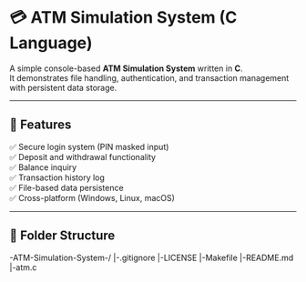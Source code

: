 # 💳 ATM Simulation System (C Language)

A simple console-based **ATM Simulation System** written in **C**.  
It demonstrates file handling, authentication, and transaction management with persistent data storage.

---

## 🚀 Features
✅ Secure login system (PIN masked input)  
✅ Deposit and withdrawal functionality  
✅ Balance inquiry  
✅ Transaction history log  
✅ File-based data persistence  
✅ Cross-platform (Windows, Linux, macOS)

---

## 📂 Folder Structure
-ATM-Simulation-System-/
 |-.gitignore
 |-LICENSE
 |-Makefile
 |-README.md
 |-atm.c
